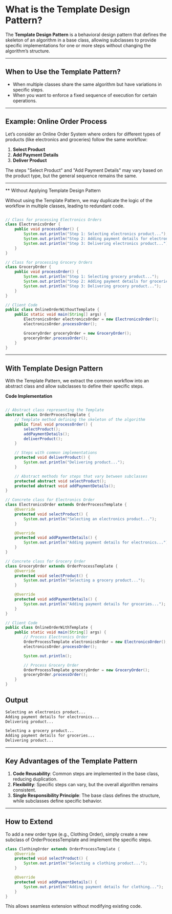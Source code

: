 # What is the Template Design Pattern?

The **Template Design Pattern** is a behavioral design pattern that defines the skeleton of an algorithm in a base class, allowing subclasses to provide specific implementations for one or more steps without changing the algorithm’s structure.

---

## When to Use the Template Pattern?

- When multiple classes share the same algorithm but have variations in specific steps.
- When you want to enforce a fixed sequence of execution for certain operations.

---

## Example: Online Order Process
Let’s consider an Online Order System where orders for different types of products (like electronics and groceries) follow the same workflow:

1. **Select Product**
2. **Add Payment Details**
3. **Deliver Product**

The steps "Select Product" and "Add Payment Details" may vary based on the product type, but the general sequence remains the same.

---

** Without Applying Template Design Pattern

Without using the Template Pattern, we may duplicate the logic of the workflow in multiple classes, leading to redundant code.

```java

// Class for processing Electronics Orders
class ElectronicsOrder {
    public void processOrder() {
        System.out.println("Step 1: Selecting electronics product...");
        System.out.println("Step 2: Adding payment details for electronics...");
        System.out.println("Step 3: Delivering electronics product...");
    }
}

// Class for processing Grocery Orders
class GroceryOrder {
    public void processOrder() {
        System.out.println("Step 1: Selecting grocery product...");
        System.out.println("Step 2: Adding payment details for groceries...");
        System.out.println("Step 3: Delivering grocery product...");
    }
}

// Client Code
public class OnlineOrderWithoutTemplate {
    public static void main(String[] args) {
        ElectronicsOrder electronicsOrder = new ElectronicsOrder();
        electronicsOrder.processOrder();

        GroceryOrder groceryOrder = new GroceryOrder();
        groceryOrder.processOrder();
    }
}

```

---

## With Template Design Pattern

With the Template Pattern, we extract the common workflow into an abstract class and allow subclasses to define their specific steps.

**Code Implementation**

```java

// Abstract class representing the Template
abstract class OrderProcessTemplate {
    // Template method defining the skeleton of the algorithm
    public final void processOrder() {
        selectProduct();
        addPaymentDetails();
        deliverProduct();
    }

    // Steps with common implementations
    protected void deliverProduct() {
        System.out.println("Delivering product...");
    }

    // Abstract methods for steps that vary between subclasses
    protected abstract void selectProduct();
    protected abstract void addPaymentDetails();
}

// Concrete class for Electronics Order
class ElectronicsOrder extends OrderProcessTemplate {
    @Override
    protected void selectProduct() {
        System.out.println("Selecting an electronics product...");
    }

    @Override
    protected void addPaymentDetails() {
        System.out.println("Adding payment details for electronics...");
    }
}

// Concrete class for Grocery Order
class GroceryOrder extends OrderProcessTemplate {
    @Override
    protected void selectProduct() {
        System.out.println("Selecting a grocery product...");
    }

    @Override
    protected void addPaymentDetails() {
        System.out.println("Adding payment details for groceries...");
    }
}

// Client Code
public class OnlineOrderWithTemplate {
    public static void main(String[] args) {
        // Process Electronics Order
        OrderProcessTemplate electronicsOrder = new ElectronicsOrder();
        electronicsOrder.processOrder();

        System.out.println();

        // Process Grocery Order
        OrderProcessTemplate groceryOrder = new GroceryOrder();
        groceryOrder.processOrder();
    }
}

```

## Output

```css
Selecting an electronics product...
Adding payment details for electronics...
Delivering product...

Selecting a grocery product...
Adding payment details for groceries...
Delivering product...
```

---

## Key Advantages of the Template Pattern

1. **Code Reusability**: Common steps are implemented in the base class, reducing duplication.
2. **Flexibility**: Specific steps can vary, but the overall algorithm remains consistent.
3. **Single Responsibility Principle**: The base class defines the structure, while subclasses define specific behavior.

---

## How to Extend

To add a new order type (e.g., Clothing Order), simply create a new subclass of OrderProcessTemplate and implement the specific steps.

```java
class ClothingOrder extends OrderProcessTemplate {
    @Override
    protected void selectProduct() {
        System.out.println("Selecting a clothing product...");
    }

    @Override
    protected void addPaymentDetails() {
        System.out.println("Adding payment details for clothing...");
    }
}
```

This allows seamless extension without modifying existing code.
